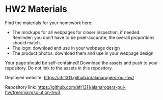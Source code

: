 # HW2 Materials

Find the materials for your homework here:
* The mockups for all webpages for closer inspection, if needed. Reminder: you don't have to be pixel-accurate; the overall proportions should match.
* The logo: download and use in your webpage design
* The product photos: download them and use in your webpage design

Your page should be self-contained! Download the assets and push to your repository. Do not link to the assets in this repository.

Deployed website: https://afr1311.github.io/alanarogers-pui-hw/

Repository link: https://github.com/afr1311/alanarogers-pui-hw/tree/main/solution-hw3
